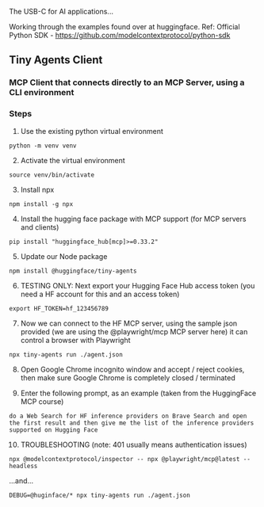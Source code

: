 The USB-C for AI applications...

Working through the examples found over at huggingface.
Ref: Official Python SDK - https://github.com/modelcontextprotocol/python-sdk

## Tiny Agents Client
### MCP Client that connects directly to an MCP Server, using a CLI environment

### Steps

1. Use the existing python virtual environment

```python -m venv venv```

2. Activate the virtual environment

```source venv/bin/activate```

3. Install npx

```npm install -g npx```

4. Install the hugging face package with MCP support (for MCP servers and clients)

```pip install "huggingface_hub[mcp]>=0.33.2"```

5. Update our Node package

```npm install @huggingface/tiny-agents```

6. TESTING ONLY: Next export your Hugging Face Hub access token (you need a HF account for this and an access token)

```export HF_TOKEN=hf_123456789```

7. Now we can connect to the HF MCP server, using the sample json provided (we are using the @playwright/mcp MCP server here)
it can control a browser with Playwright

```npx tiny-agents run ./agent.json```

8. Open Google Chrome incognito window and accept / reject cookies, then make sure Google Chrome is completely closed / terminated

9. Enter the following prompt, as an example (taken from the HuggingFace MCP course)

```do a Web Search for HF inference providers on Brave Search and open the first result and then give me the list of the inference providers supported on Hugging Face```

10. TROUBLESHOOTING (note: 401 usually means authentication issues)

```npx @modelcontextprotocol/inspector -- npx @playwright/mcp@latest --headless```

...and...

```DEBUG=@huginface/* npx tiny-agents run ./agent.json```
